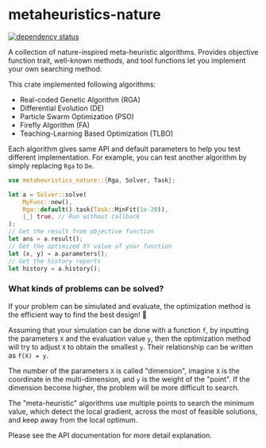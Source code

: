 # metaheuristics-nature

[![dependency status](https://deps.rs/repo/github/KmolYuan/metaheuristics-nature-rs/status.svg)](https://deps.rs/crate/metaheuristics-nature/)

A collection of nature-inspired meta-heuristic algorithms. Provides objective function trait, well-known methods, and
tool functions let you implement your own searching method.

This crate implemented following algorithms:

+ Real-coded Genetic Algorithm (RGA)
+ Differential Evolution (DE)
+ Particle Swarm Optimization (PSO)
+ Firefly Algorithm (FA)
+ Teaching-Learning Based Optimization (TLBO)

Each algorithm gives same API and default parameters to help you test different implementation. For example, you can
test another algorithm by simply replacing `Rga` to `De`.

```rust
use metaheuristics_nature::{Rga, Solver, Task};

let a = Solver::solve(
    MyFunc::new(),
    Rga::default().task(Task::MinFit(1e-20)),
    |_| true, // Run without callback
);
// Get the result from objective function
let ans = a.result();
// Get the optimized XY value of your function
let (x, y) = a.parameters();
// Get the history reports
let history = a.history();
```

### What kinds of problems can be solved?

If your problem can be simulated and evaluate, the optimization method is the efficient way to find the best design! 🚀

Assuming that your simulation can be done with a function `f`, by inputting the parameters `X` and the evaluation value `y`, then the optimization method will try to adjust `X` to obtain the smallest `y`. Their relationship can be written as `f(X) = y`.

The number of the parameters `X` is called "dimension", imagine `X` is the coordinate in the multi-dimension, and `y` is the weight of the "point". If the dimension become higher, the problem will be more difficult to search.

The "meta-heuristic" algorithms use multiple points to search the minimum value, which detect the local gradient, across the most of feasible solutions, and keep away from the local optimum.

Please see the API documentation for more detail explanation.
